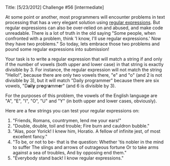 Title: [5/23/2012] Challenge #56 [intermediate]



At some point or another, most programmers will encounter problems in text processing that has a very elegant solution using [regular expressions](http://en.wikipedia.org/wiki/Regex). But regular expressions can also be over-relied on and abused, and make code unreadable. There is a lot of truth in the old saying "Some people, when confronted with a problem, think 'I know, I'll use regular expressions.' Now they have two problems." So today, lets embrace those two problems and pound some regular expressions into submission!

Your task is to write a regular expression that will match a string if and only if the number of vowels (both upper and lower case) in that string is exactly divisible by 3. For instance, the regular expression will not match the string "Hello!", because there are only two vowels there, "e" and "o" (and 2 is not divisible by 3), but it will match "Daily programmer" because there are six vowels, "D**ai**l**y** pr**o**gr**a**mm**e**r" (and 6 is divisible by 3). 

For the purposes of this problem, the vowels of the English language are "A", "E", "I", "O", "U" and "Y" (in both upper and lower cases, obviously). 

Here are a few strings you can test your regular expressions on: 

1. "Friends, Romans, countrymen, lend me your ears!"
2. "Double, double, toil and trouble; Fire burn and cauldron bubble."
3. "Alas, poor Yorick! I knew him, Horatio. A fellow of infinite jest, of most excellent fancy."
4. "To be, or not to be- that is the question: Whether 'tis nobler in the mind to suffer The slings and arrows of outrageous fortune Or to take arms against a sea of troubles, And by opposing end them."
5. "Everybody stand back! I know regular expressions."
